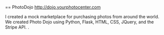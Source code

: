 == PhotoDojo http://dojo.yourphotocenter.com

I created  a mock marketplace for purchasing photos from around the world. We created Photo Dojo using Python, Flask, HTML, CSS, JQuery, and the Stripe API.
<tt></tt>.
